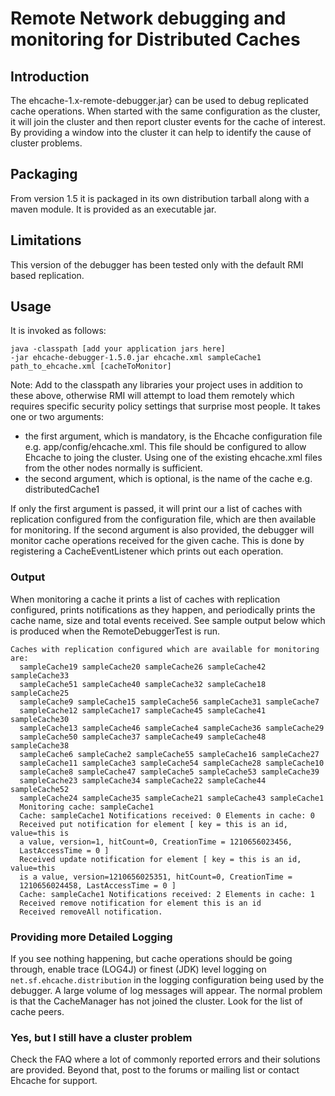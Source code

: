---
---
# Remote Network debugging and monitoring for Distributed Caches <a name="Remote-Network-debugging-and-monitoring-for-Distributed-Caches"/>

 

## Introduction
The ehcache-1.x-remote-debugger.jar} can be used to debug replicated cache operations. When started with the same configuration as the
cluster, it will join the cluster and then report cluster events for the cache of interest. By providing a window into the cluster
it can help to identify the cause of cluster problems.

## Packaging
From version 1.5 it is packaged in its own distribution tarball along with a maven module.
It is provided as an executable jar.

## Limitations
This version of the debugger has been tested only with the default RMI based replication.

## Usage
It is invoked as follows:

<pre><code>java -classpath [add your application jars here]
-jar ehcache-debugger-1.5.0.jar ehcache.xml sampleCache1
path_to_ehcache.xml [cacheToMonitor]
</code></pre>

Note: Add to the classpath any libraries your project uses in addition to these above, otherwise RMI will attempt to load them
  remotely which requires specific security policy settings that surprise most people.
It takes one or two arguments:

* the first argument, which is mandatory, is the Ehcache configuration file e.g. app/config/ehcache.xml. This file should be configured to allow
  Ehcache to joing the cluster. Using one of the existing ehcache.xml files from the other nodes normally is
  sufficient.
* the second argument, which is optional, is the name of the cache e.g. distributedCache1

If only the first argument is passed, it will print our a list of caches with replication configured
  from the configuration file, which are then available for monitoring.
If the second argument is also provided, the debugger will monitor cache operations received for the given cache.
This is done by registering a CacheEventListener which prints out each operation.

### Output
When monitoring a cache it prints a list of caches with replication configured, prints notifications as they
  happen, and periodically prints the cache name, size and total events received. See sample output below which
  is produced when the RemoteDebuggerTest is run.

<pre><code>Caches with replication configured which are available for monitoring are:
  sampleCache19 sampleCache20 sampleCache26 sampleCache42 sampleCache33
  sampleCache51 sampleCache40 sampleCache32 sampleCache18 sampleCache25
  sampleCache9 sampleCache15 sampleCache56 sampleCache31 sampleCache7
  sampleCache12 sampleCache17 sampleCache45 sampleCache41 sampleCache30
  sampleCache13 sampleCache46 sampleCache4 sampleCache36 sampleCache29
  sampleCache50 sampleCache37 sampleCache49 sampleCache48 sampleCache38
  sampleCache6 sampleCache2 sampleCache55 sampleCache16 sampleCache27
  sampleCache11 sampleCache3 sampleCache54 sampleCache28 sampleCache10
  sampleCache8 sampleCache47 sampleCache5 sampleCache53 sampleCache39
  sampleCache23 sampleCache34 sampleCache22 sampleCache44 sampleCache52
  sampleCache24 sampleCache35 sampleCache21 sampleCache43 sampleCache1
  Monitoring cache: sampleCache1
  Cache: sampleCache1 Notifications received: 0 Elements in cache: 0
  Received put notification for element [ key = this is an id, value=this is
  a value, version=1, hitCount=0, CreationTime = 1210656023456,
  LastAccessTime = 0 ]
  Received update notification for element [ key = this is an id, value=this
  is a value, version=1210656025351, hitCount=0, CreationTime =
  1210656024458, LastAccessTime = 0 ]
  Cache: sampleCache1 Notifications received: 2 Elements in cache: 1
  Received remove notification for element this is an id
  Received removeAll notification.
</code></pre>

### Providing more Detailed Logging
If you see nothing happening, but cache operations should be going through, enable trace (LOG4J) or finest (JDK) level
  logging on <code>net.sf.ehcache.distribution</code> in the logging configuration being used by the debugger.
  A large volume of log messages will appear. The normal problem is that the CacheManager has not joined the cluster.
  Look for the list of cache peers.

### Yes, but I still have a cluster problem
Check the FAQ where a lot of commonly reported errors and their solutions are provided. Beyond that, post to the forums or mailing
list or contact Ehcache for support.
